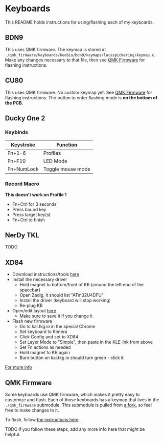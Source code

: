 # Keyboards

This README holds instructions for using/flashing each of my keyboards.

## BDN9

This uses QMK firmware. The keymap is stored at `./qmk_firmware/keyboards/keebio/bdn9/keymaps/lucaspickering/keymap.c`. Make any changes necessary to that file, then see [QMK Firmware](#qmk-firmware) for flashing instructions.

## CU80

This uses QMK firmware. No custom keymap yet. See [QMK Firmware](#qmk-firmware) for flashing instructions. The button to enter flashing mode is **on the bottom of the PCB**.

## Ducky One 2

### Keybinds

| Keystroke  | Function          |
| ---------- | ----------------- |
| Fn+1-6     | Profiles          |
| Fn+F10     | LED Mode          |
| Fn+NumLock | Toggle mouse mode |

### Record Macro

**This doesn't work on Profile 1**

- Fn+Ctrl for 3 seconds
- Press bound key
- Press target key(s)
- Fn+Ctrl to finish

## NerDy TKL

TODO

## XD84

- Download instructions/tools [here](https://drive.google.com/file/d/0B36cphsDCP8Zc3RvLWItQ2lVdVE/view)
- Install the necessary driver
  - Hold magnet to bottom/front of KB (around the left end of the spacebar)
  - Open Zadig, it should list "ATm32U4DFU"
  - Install the driver (keyboard will stop working)
  - Re-plug KB
- Open/edit layout [here](http://www.keyboard-layout-editor.com/#/gists/03b8102322a96b6b2a6b63a1a39867ba)
  - Make sure to save it if you change it
- Flash new firmware
  - Go to kai.tkg.io in the special Chrome
  - Set keyboard to Kimera
  - Click Config and set to XD84
  - Set Layer Mode to "Simple", then paste in the KLE link from above
  - Set Fn actions as needed
  - Hold magnet to KB again
  - Burn button on kai.tkg.io should turn green - click it

[For more info](https://geekhack.org/index.php?topic=82693.0)

## QMK Firmware

Some keyboards use QMK firmware, which makes it pretty easy to customize and flash. Each of those keyboards has a keymap that lives in the `./qmk_firmware` submodule. This submodule is pulled from [a fork](https://github.com/LucasPickering/qmk_firmware), so feel free to make changes to it.

To flash, follow [the instructions here](https://docs.qmk.fm/#/newbs_flashing).

TODO if you follow these steps, add any more info here that might be helpful.
